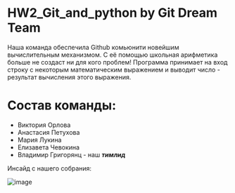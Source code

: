 # HW2_Git_and_python by Git Dream Team
Наша команда обеспечила Github комьюнити новейшим вычислительным механизмом. С её помощью школьная арифметика больше не создаст ни для кого проблем! Программа принимает на вход строку с некоторым математическим выражением и выводит число - результат вычисления этого выражения.

# Состав команды:
* Виктория Орлова
* Анастасия Петухова
* Мария Лукина
* Елизавета Чевокина
* Владимир Григорянц - наш ***тимлид***

Инсайд с нашего собрания:

![image](https://drive.google.com/uc?export=view&id=181Ll1FVtIYlqSVfIOlHKuLzf1bF7Y1V1)
